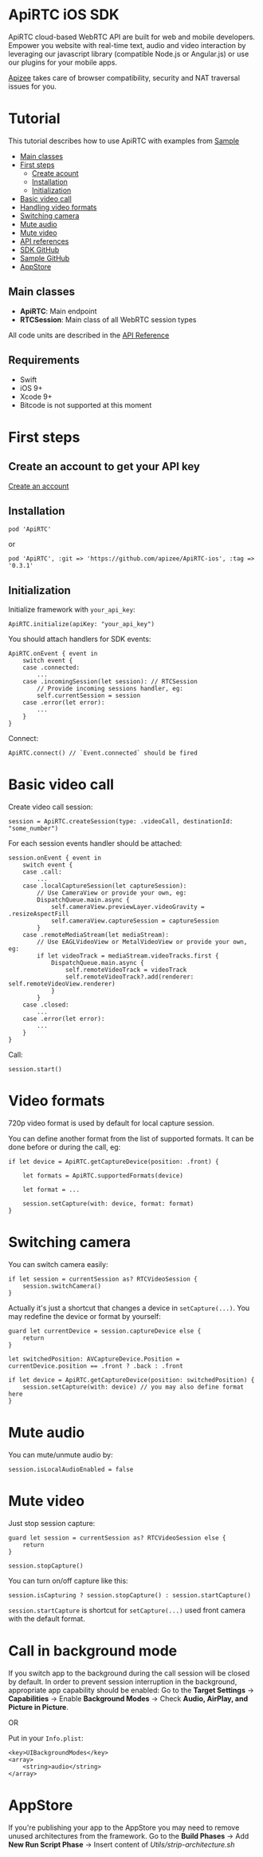 # ApiRTC iOS SDK

ApiRTC cloud-based WebRTC API are built for web and mobile developers. Empower you website with real-time text, audio and video interaction by leveraging our javascript library (compatible Node.js or Angular.js) or use our plugins for your mobile apps. 

[Apizee](https://apizee.com/) takes care of browser compatibility, security and NAT traversal issues for you.

# Tutorial
This tutorial describes how to use ApiRTC with examples from [Sample](https://github.com/apizee/ApiRTC-ios-sample) 

* [Main classes](#main-classes)
* [First steps](#first-steps)
    - [Create acount](#create-an-account-to-get-your-api-key)
    - [Installation](#installation)
    - [Initialization](#initialization)
* [Basic video call](#basic-video-call)
* [Handling video formats](#video-formats)
* [Switching camera](#switching-camera)
* [Mute audio](#mute-audio)
* [Mute video](#mute-video)
* [API references](http://docv2.apizee.com/sdk/ios/index.html)
* [SDK GitHub](https://github.com/apizee/ApiRTC-ios)
* [Sample GitHub](https://github.com/apizee/ApiRTC-ios-sample)
* [AppStore](#appstore)

## Main classes

* **ApiRTC**: Main endpoint
* **RTCSession**: Main class of all WebRTC session types

All code units are described in the [API Reference](http://docv2.apizee.com/sdk/ios/index.html)

## Requirements

* Swift
* iOS 9+
* Xcode 9+
* Bitcode is not supported at this moment

# First steps

## Create an account to get your API key

[Create an account](https://apirtc.com/get-key/)

## Installation

```
pod 'ApiRTC'
```

or

```
pod 'ApiRTC', :git => 'https://github.com/apizee/ApiRTC-ios', :tag => '0.3.1'
```

## Initialization


Initialize framework with `your_api_key`:

```
ApiRTC.initialize(apiKey: "your_api_key")
```

You should attach handlers for SDK events:

```
ApiRTC.onEvent { event in
    switch event {
    case .connected:
        ...
    case .incomingSession(let session): // RTCSession
        // Provide incoming sessions handler, eg:
        self.currentSession = session
    case .error(let error):
        ...
    }
}

```
Connect:

```
ApiRTC.connect() // `Event.connected` should be fired
```

# Basic video call

Create video call session:

```
session = ApiRTC.createSession(type: .videoCall, destinationId: "some_number")
```

For each session events handler should be attached:

```
session.onEvent { event in
    switch event {
    case .call:
        ...
    case .localCaptureSession(let captureSession):
        // Use CameraView or provide your own, eg:
        DispatchQueue.main.async {
            self.cameraView.previewLayer.videoGravity = .resizeAspectFill
            self.cameraView.captureSession = captureSession
        }
    case .remoteMediaStream(let mediaStream):
        // Use EAGLVideoView or MetalVideoView or provide your own, eg:
        if let videoTrack = mediaStream.videoTracks.first {
            DispatchQueue.main.async {
                self.remoteVideoTrack = videoTrack
                self.remoteVideoTrack?.add(renderer: self.remoteVideoView.renderer)
            }
        }
    case .closed:
        ...
    case .error(let error):
        ...
    }
}
```

Call:

```
session.start()
```

# Video formats

720p video format is used by default for local capture session.

You can define another format from the list of supported formats. It can be done before or during the call, eg:

```
if let device = ApiRTC.getCaptureDevice(position: .front) {
    
    let formats = ApiRTC.supportedFormats(device)
    
    let format = ...
    
    session.setCapture(with: device, format: format)
}
```

# Switching camera

You can switch camera easily:

```
if let session = currentSession as? RTCVideoSession {
    session.switchCamera()
}
```

Actually it's just a shortcut that changes a device in `setCapture(...)`. You may redefine the device or format by yourself:

```
guard let currentDevice = session.captureDevice else {
    return
}

let switchedPosition: AVCaptureDevice.Position = currentDevice.position == .front ? .back : .front

if let device = ApiRTC.getCaptureDevice(position: switchedPosition) {
    session.setCapture(with: device) // you may also define format here
}
```

# Mute audio

You can mute/unmute audio by:

```
session.isLocalAudioEnabled = false
```

# Mute video

Just stop session capture:

```
guard let session = currentSession as? RTCVideoSession else {
    return
}

session.stopCapture()
```

You can turn on/off capture like this:

```
session.isCapturing ? session.stopCapture() : session.startCapture()
```

`session.startCapture` is shortcut for `setCapture(...)` used front camera with the default format.

# Call in background mode
If you switch app to the background during the call session will be closed by default.
In order to prevent session interruption in the background, appropriate app capability should be enabled:
Go to the **Target Settings** -> **Capabilities** -> Enable **Background Modes** -> Check **Audio, AirPlay, and Picture in Picture**.

OR

Put in your `Info.plist`:

```
<key>UIBackgroundModes</key>
<array>
    <string>audio</string>
</array>
```

# AppStore

If you're publishing your app to the AppStore you may need to remove unused architectures from the framework. 
Go to the **Build Phases** -> Add **New Run Script Phase** -> Insert content of *Utils/strip-architecture.sh*
